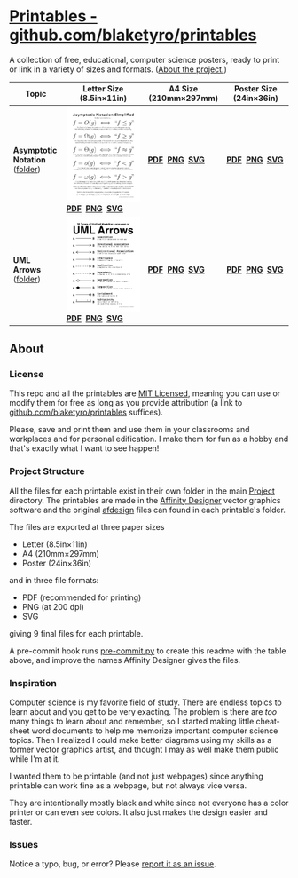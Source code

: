 # [Printables - github.com/blaketyro/printables](https://github.com/blaketyro/printables)

A collection of free, educational, computer science posters, ready to print or link in a variety of sizes and formats. ([About the project.](#about))

<!-- markdownlint-disable MD033 -->

| Topic | Letter Size (8.5in&times;11in) | A4 Size (210mm&times;297mm) | Poster Size (24in&times;36in) |
| ----- | ------------------------------ | --------------------------- | ----------------------------- |
| **Asymptotic Notation** <br> ([folder](/Project/Asymptotic_Notation)) | [![Asymptotic Notation](https://raw.githubusercontent.com/blaketyro/printables/main/Project/Asymptotic_Notation/Asymptotic_Notation_Letter.png)](https://raw.githubusercontent.com/blaketyro/printables/main/Project/Asymptotic_Notation/Asymptotic_Notation_Letter.png) <br> **[PDF](https://raw.githubusercontent.com/blaketyro/printables/main/Project/Asymptotic_Notation/Asymptotic_Notation_Letter.pdf)&nbsp;&nbsp;[PNG](https://raw.githubusercontent.com/blaketyro/printables/main/Project/Asymptotic_Notation/Asymptotic_Notation_Letter.png)&nbsp;&nbsp;[SVG](https://raw.githubusercontent.com/blaketyro/printables/main/Project/Asymptotic_Notation/Asymptotic_Notation_Letter.svg)** | **[PDF](https://raw.githubusercontent.com/blaketyro/printables/main/Project/Asymptotic_Notation/Asymptotic_Notation_A4.pdf)&nbsp;&nbsp;[PNG](https://raw.githubusercontent.com/blaketyro/printables/main/Project/Asymptotic_Notation/Asymptotic_Notation_A4.png)&nbsp;&nbsp;[SVG](https://raw.githubusercontent.com/blaketyro/printables/main/Project/Asymptotic_Notation/Asymptotic_Notation_A4.svg)** | **[PDF](https://raw.githubusercontent.com/blaketyro/printables/main/Project/Asymptotic_Notation/Asymptotic_Notation_Poster.pdf)&nbsp;&nbsp;[PNG](https://raw.githubusercontent.com/blaketyro/printables/main/Project/Asymptotic_Notation/Asymptotic_Notation_Poster.png)&nbsp;&nbsp;[SVG](https://raw.githubusercontent.com/blaketyro/printables/main/Project/Asymptotic_Notation/Asymptotic_Notation_Poster.svg)** |
| **UML Arrows** <br> ([folder](/Project/UML_Arrows)) | [![UML Arrows](https://raw.githubusercontent.com/blaketyro/printables/main/Project/UML_Arrows/UML_Arrows_Letter.png)](https://raw.githubusercontent.com/blaketyro/printables/main/Project/UML_Arrows/UML_Arrows_Letter.png) <br> **[PDF](https://raw.githubusercontent.com/blaketyro/printables/main/Project/UML_Arrows/UML_Arrows_Letter.pdf)&nbsp;&nbsp;[PNG](https://raw.githubusercontent.com/blaketyro/printables/main/Project/UML_Arrows/UML_Arrows_Letter.png)&nbsp;&nbsp;[SVG](https://raw.githubusercontent.com/blaketyro/printables/main/Project/UML_Arrows/UML_Arrows_Letter.svg)** | **[PDF](https://raw.githubusercontent.com/blaketyro/printables/main/Project/UML_Arrows/UML_Arrows_A4.pdf)&nbsp;&nbsp;[PNG](https://raw.githubusercontent.com/blaketyro/printables/main/Project/UML_Arrows/UML_Arrows_A4.png)&nbsp;&nbsp;[SVG](https://raw.githubusercontent.com/blaketyro/printables/main/Project/UML_Arrows/UML_Arrows_A4.svg)** | **[PDF](https://raw.githubusercontent.com/blaketyro/printables/main/Project/UML_Arrows/UML_Arrows_Poster.pdf)&nbsp;&nbsp;[PNG](https://raw.githubusercontent.com/blaketyro/printables/main/Project/UML_Arrows/UML_Arrows_Poster.png)&nbsp;&nbsp;[SVG](https://raw.githubusercontent.com/blaketyro/printables/main/Project/UML_Arrows/UML_Arrows_Poster.svg)** |

## About

### License

This repo and all the printables are [MIT Licensed](/LICENSE.md), meaning you can use or modify them for free as long as
you provide attribution (a link to [github.com/blaketyro/printables](https://github.com/blaketyro/printables)
suffices).

Please, save and print them and use them in your classrooms and workplaces and for personal edification. I make
them for fun as a hobby and that's exactly what I want to see happen!

### Project Structure

All the files for each printable exist in their own folder in the main [Project](/Project) directory. The printables are
made in the [Affinity Designer](https://affinity.serif.com/en-us/designer/) vector graphics software and the original
[afdesign](https://fileinfo.com/extension/afdesign) files can found in each printable's folder.

The files are exported at three paper sizes

-   Letter (8.5in×11in)
-   A4 (210mm×297mm)
-   Poster (24in×36in)

and in three file formats:

-   PDF (recommended for printing)
-   PNG (at 200 dpi)
-   SVG

giving 9 final files for each printable.

A pre-commit hook runs [pre-commit.py](/Project/pre-commit.py) to create this readme with the table above, and improve
the names Affinity Designer gives the files.

### Inspiration

Computer science is my favorite field of study. There are endless topics to learn about and you get to be very exacting.
The problem is there are _too_ many things to learn about and remember, so I started making little cheat-sheet word
documents to help me memorize important computer science topics. Then I realized I could make better diagrams using my
skills as a former vector graphics artist, and thought I may as well make them public while I'm at it.

I wanted them to be printable (and not just webpages) since anything printable can work fine as a webpage, but not
always vice versa.

They are intentionally mostly black and white since not everyone has a color printer or can even see colors.
It also just makes the design easier and faster.

### Issues

Notice a typo, bug, or error? Please [report it as an issue](https://github.com/blaketyro/printables/issues).
